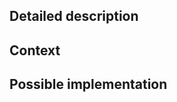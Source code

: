 <!--- Provide a general summary of the issue as the title -->

## Detailed description
<!--- Provide a detailed description of the change you are proposing -->

## Context
<!--- Provide a description of how the proposed change would be used -->
<!--- Provide a description of how the proposed change benefits other users -->

## Possible implementation
<!--- If possible, provide an idea for how to implement the proposed change -->

